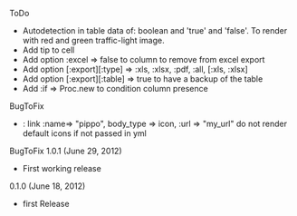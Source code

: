 ToDo
- Autodetection in table data of: boolean and 'true' and 'false'. To render with red and green traffic-light image.
- Add tip to cell
- Add option :excel => false to column to remove from excel export
- Add option [:export][:type] => :xls, :xlsx, :pdf, :all, [:xls, :xlsx]
- Add option [:export][:table] => true to have a backup of the table
- Add :if => Proc.new to condition column presence

BugToFix
- : link :name=> "pippo", body_type => icon, :url => "my_url" do not render default icons if not passed in yml

BugToFix
1.0.1 (June 29, 2012)
- First working release

0.1.0 (June 18, 2012)
- first Release